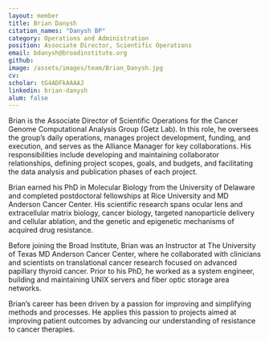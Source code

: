 ```yaml
---
layout: member
title: Brian Danysh
citation_names: "Danysh BP"
category: Operations and Administration
position: Associate Director, Scientific Operations
email: bdanysh@broadinstitute.org
github: 
image: /assets/images/team/Brian_Danysh.jpg
cv:
scholar: tG4ADFkAAAAJ
linkedin: brian-danysh
alum: false
---
```


Brian is the Associate Director of Scientific Operations for the Cancer Genome Computational Analysis Group (Getz Lab). In this role, he oversees the group’s daily operations, manages project development, funding, and execution, and serves as the Alliance Manager for key collaborations. His responsibilities include developing and maintaining collaborator relationships, defining project scopes, goals, and budgets, and facilitating the data analysis and publication phases of each project.

Brian earned his PhD in Molecular Biology from the University of Delaware and completed postdoctoral fellowships at Rice University and MD Anderson Cancer Center. His scientific research spans ocular lens and extracellular matrix biology, cancer biology, targeted nanoparticle delivery and cellular ablation, and the genetic and epigenetic mechanisms of acquired drug resistance.

Before joining the Broad Institute, Brian was an Instructor at The University of Texas MD Anderson Cancer Center, where he collaborated with clinicians and scientists on translational cancer research focused on advanced papillary thyroid cancer. Prior to his PhD, he worked as a system engineer, building and maintaining UNIX servers and fiber optic storage area networks.

Brian’s career has been driven by a passion for improving and simplifying methods and processes. He applies this passion to projects aimed at improving patient outcomes by advancing our understanding of resistance to cancer therapies.
